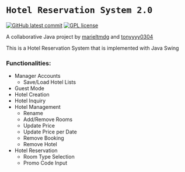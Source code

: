 # `Hotel Reservation System 2.0`

[![GitHub latest commit](https://badgen.net/github/last-commit/marieltmdg/HotelResSys2)](https://GitHub.com/marieltmdg/HotelResSys2/commit) [![GPL license](https://img.shields.io/badge/License-GPLv2.0-blue.svg)](https://spdx.org/licenses/GPL-2.0-only.html)

A collaborative Java project by [marieltmdg](https://github.com/marieltmdg) and [tonyyyy0304](https://github.com/tonyyyy0304)

This is a Hotel Reservation System that is implemented with Java Swing


### Functionalities:

- Manager Accounts
    - Save/Load Hotel Lists
- Guest Mode
- Hotel Creation
- Hotel Inquiry
- Hotel Management
    - Rename
    - Add/Remove Rooms
    - Update Price
    - Update Price per Date
    - Remove Booking
    - Remove Hotel
- Hotel Reservation
    - Room Type Selection
    - Promo Code Input
